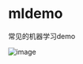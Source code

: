 # mldemo
常见的机器学习demo



![image](https://user-images.githubusercontent.com/34939385/137578387-ef25e73e-c055-4549-9ff0-82d7c10b7a79.png)
